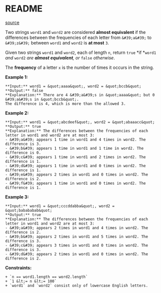 # README #

[source](https://leetcode.com/problems/check-whether-two-strings-are-almost-equivalent/)

Two strings `word1` and `word2` are considered **almost equivalent** if the differences between the frequencies of each letter from `&#39;a&#39;` to `&#39;z&#39;` between `word1` and `word2` is **at most** `3`.

Given two strings `word1` and `word2`, each of length `n`, return `true` *if *`word1` *and* `word2` *are **almost equivalent**, or* `false` *otherwise*.

The **frequency** of a letter `x` is the number of times it occurs in the string.


**Example 1:**

```
**Input:** word1 = &quot;aaaa&quot;, word2 = &quot;bccb&quot;
**Output:** false
**Explanation:** There are 4 &#39;a&#39;s in &quot;aaaa&quot; but 0 &#39;a&#39;s in &quot;bccb&quot;.
The difference is 4, which is more than the allowed 3.

```


**Example 2:**

```
**Input:** word1 = &quot;abcdeef&quot;, word2 = &quot;abaaacc&quot;
**Output:** true
**Explanation:** The differences between the frequencies of each letter in word1 and word2 are at most 3:
- &#39;a&#39; appears 1 time in word1 and 4 times in word2. The difference is 3.
- &#39;b&#39; appears 1 time in word1 and 1 time in word2. The difference is 0.
- &#39;c&#39; appears 1 time in word1 and 2 times in word2. The difference is 1.
- &#39;d&#39; appears 1 time in word1 and 0 times in word2. The difference is 1.
- &#39;e&#39; appears 2 times in word1 and 0 times in word2. The difference is 2.
- &#39;f&#39; appears 1 time in word1 and 0 times in word2. The difference is 1.

```


**Example 3:**

```
**Input:** word1 = &quot;cccddabba&quot;, word2 = &quot;babababab&quot;
**Output:** true
**Explanation:** The differences between the frequencies of each letter in word1 and word2 are at most 3:
- &#39;a&#39; appears 2 times in word1 and 4 times in word2. The difference is 2.
- &#39;b&#39; appears 2 times in word1 and 5 times in word2. The difference is 3.
- &#39;c&#39; appears 3 times in word1 and 0 times in word2. The difference is 3.
- &#39;d&#39; appears 2 times in word1 and 0 times in word2. The difference is 2.

```



**Constraints:**


	+ `n == word1.length == word2.length`
	+ `1 &lt;= n &lt;= 100`
	+ `word1` and `word2` consist only of lowercase English letters.



